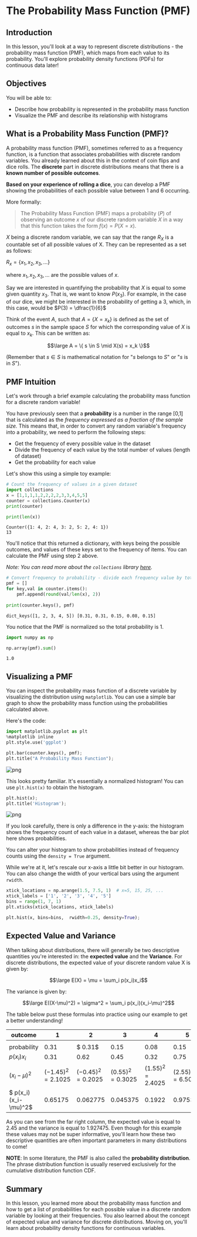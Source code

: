 
# The Probability Mass Function (PMF)

## Introduction
In this lesson, you'll look at a way to represent discrete distributions - the probability mass function (PMF), which maps from each value to its probability. You'll explore probability density functions (PDFs) for continuous data later!


## Objectives

You will be able to: 
* Describe how probability is represented in the probability mass function
* Visualize the PMF and describe its relationship with histograms

## What is a Probability Mass Function (PMF)?

A probability mass function (PMF), sometimes referred to as a frequency function, is a function that associates probabilities with discrete random variables. You already learned about this in the context of coin flips and dice rolls. The **discrete** part in discrete distributions means that there is a **known number of possible outcomes**. 

**Based on your experience of rolling a dice**, you can develop a PMF showing the probabilities of each possible value between 1 and 6 occurring.


More formally:

> The Probability Mass Function (PMF) maps a probability ($P$) of observing an outcome $x$ of our discrete random variable $X$ in a way that this function takes the form $f(x) = P(X = x)$.

$X$ being a discrete random variable, we can say that the range $R_X$ is a countable set of all possible values of X. 
They can be represented as a set as follows:

$R_x = \{ x_1,x_2,x_3,\ldots \}$

where $x_1,x_2,x_3,\ldots$ are the possible values of $x$. 


Say we are interested in quantifying the probability that $X$ is equal to some given quantity $x_3$. That is, we want to know $P(x_3)$. For example, in the case of our dice, we might be interested in the probability of getting a 3,  which, in this case, would be $P(3) = \dfrac{1}{6}$

Think of the event $A$, such that  $A = \{ X = x_k \}$ is defined as the set of outcomes $s$ in the sample space $S$ for which the corresponding value of $X$ is equal to $x_k$.  This can be written as:

$$\large A = \{ s \in S \mid X(s) = x_k \}$$

(Remember that $s \in S$ is mathematical notation for "$s$ belongs to $S$" or "$s$ is in $S$"). 

## PMF Intuition

Let's work through a brief example calculating the probability mass function for a discrete random variable!

You have previously seen that a **probability** is a number in the range [0,1] that is calculated as the *frequency expressed as a fraction of the sample size.* This means that, in order to convert any random variable's frequency into a probability, we need to perform the following steps:

* Get the frequency of every possible value in the dataset
* Divide the frequency of each value by the total number of values (length of dataset)
* Get the probability for each value

Let's show this using a simple toy example:


```python
# Count the frequency of values in a given dataset
import collections
x = [1,1,1,1,2,2,2,2,3,3,4,5,5]
counter = collections.Counter(x)
print(counter)

print(len(x))
```

    Counter({1: 4, 2: 4, 3: 2, 5: 2, 4: 1})
    13


You'll notice that this returned a dictionary, with keys being the possible outcomes, and values of these keys set to the frequency of items. You can calculate the PMF using step 2 above. 

_Note: You can read more about the `collections` library [here](https://docs.python.org/3.6/library/collections.html)._


```python
# Convert frequency to probability - divide each frequency value by total number of values
pmf = []
for key,val in counter.items():
    pmf.append(round(val/len(x), 2))
    
print(counter.keys(), pmf)
```

    dict_keys([1, 2, 3, 4, 5]) [0.31, 0.31, 0.15, 0.08, 0.15]


You notice that the PMF is normalized so the total probability is 1.


```python
import numpy as np

np.array(pmf).sum()
```




    1.0



## Visualizing a PMF

You can inspect the probability mass function of a discrete variable by visualizing the distribution using `matplotlib`. You can use a simple bar graph to show the probability mass function using the probabilities calculated above. 

Here's the code:


```python
import matplotlib.pyplot as plt
%matplotlib inline
plt.style.use('ggplot')

plt.bar(counter.keys(), pmf);
plt.title("A Probability Mass Function");
```


![png](index_files/index_7_0.png)


This looks pretty familiar. It's essentially a normalized histogram! You can use `plt.hist(x)` to obtain the histogram.


```python
plt.hist(x);
plt.title('Histogram');
```


![png](index_files/index_9_0.png)


If you look carefully, there is only a difference in the y-axis: the histogram shows the frequency count of each value in a dataset, whereas the bar plot here shows probabilities. 

You can alter your histogram to show probabilities instead of frequency counts using the `density = True` argument. 

While we're at it, let's rescale our x-axis a little bit better in our histogram. You can also change the width of your vertical bars using the argument `rwidth`.


```python
xtick_locations = np.arange(1.5, 7.5, 1)  # x=5, 15, 25, ...
xtick_labels = ['1', '2', '3', '4', '5']
bins = range(1, 7, 1) 
plt.xticks(xtick_locations, xtick_labels)

plt.hist(x, bins=bins,  rwidth=0.25, density=True);
```

## Expected Value and Variance

When talking about distributions, there will generally be two descriptive quantities you're interested in: the **expected value** and the **Variance**. For discrete distributions, the expected value of your discrete random value X is given by:

$$\large E(X) = \mu = \sum_i p(x_i)x_i$$

The variance is given by:

$$\large E((X-\mu)^2) = \sigma^2 = \sum_i p(x_i)(x_i-\mu)^2$$


The table below pust these formulas into practice using our example to get a better understanding!

| outcome      | 1     | 2     | 3     | 4    | 5     |$\sum$  |
|--------------|-------|-------|-------|------|-------|--------|
|<img width=100/>|<img width=130/>|<img width=130/>|<img width=130/>|<img width=130/>|<img width=130/>|<img width=100/>|
| probability  | $0.31$  |$ 0.31$  | $0.15$  | $0.08$ | $0.15$  |  $ 1$    |
| $p(x_i)x_i$  | $0.31$  | $0.62$  | $0.45$ | $0.32$  |$0.75$   |  $2.45$  |
| $(x_i-\mu)^2$| $(-1.45)^2 = 2.1025$| $(-0.45)^2=0.2025$|$(0.55)^2=0.3025$|$(1.55)^2=2.4025$|$(2.55)^2=6.5025$ |
| $ p(x_i)(x_i-\mu)^2$|$0.65175$|$0.062775$|$0.045375$|$0.1922$|$0.975375$|$1.927475$|

As you can see from the far right column, the expected value is equal to 2.45 and the variance is equal to 1.927475. Even though for this example these values may not be super informative, you'll learn how these two descriptive quantities are often important parameters in many distributions to come!

**NOTE**: In some literature, the PMF is also called the **probability distribution**. The phrase distribution function is usually reserved exclusively for the cumulative distribution function CDF. 

## Summary

In this lesson, you learned more about the probability mass function and how to get a list of probabilities for each possible value in a discrete random variable by looking at their frequencies. You also learned about the concept of expected value and variance for discrete distributions. Moving on, you'll learn about probability density functions for continuous variables.
